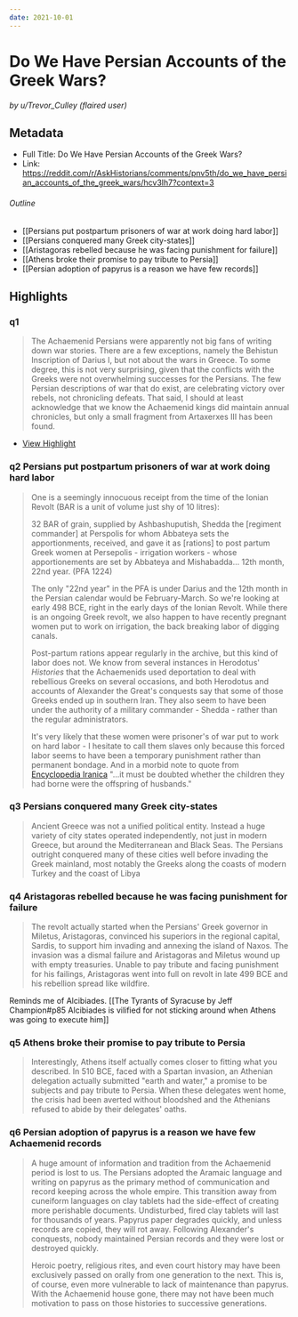 ```yaml
---
date: 2021-10-01
---
```

# Do We Have Persian Accounts of the Greek Wars?
<cite>by u/Trevor_Culley (flaired user)</cite>

## Metadata
- Full Title: Do We Have Persian Accounts of the Greek Wars?
- Link: https://reddit.com/r/AskHistorians/comments/pnv5th/do_we_have_persian_accounts_of_the_greek_wars/hcv3lh7?context=3

###### Outline
- [[Persians put postpartum prisoners of war at work doing hard labor]]
- [[Persians conquered many Greek city-states]]
- [[Aristagoras rebelled because he was facing punishment for failure]]
- [[Athens broke their promise to pay tribute to Persia]]
- [[Persian adoption of papyrus is a reason we have few records]]

## Highlights

### q1

> The Achaemenid Persians were apparently not big fans of writing down war stories. There are a few exceptions, namely the Behistun Inscription of Darius I, but not about the wars in Greece. To some degree, this is not very surprising, given that the conflicts with the Greeks were not overwhelming successes for the Persians. The few Persian descriptions of war that do exist, are celebrating victory over rebels, not chronicling defeats. That said, I should at least acknowledge that we know the Achaemenid kings did maintain annual chronicles, but only a small fragment from Artaxerxes III has been found.

 * [View Highlight](https://read.readwise.io/read/01fgy3cxad950k2fcr6hkd04qa)

### q2 Persians put postpartum prisoners of war at work doing hard labor

> One is a seemingly innocuous receipt from the time of the Ionian Revolt (BAR is a unit of volume just shy of 10 litres):
> 
> 32 BAR of grain, supplied by Ashbashuputish, Shedda the [regiment commander] at Perspolis for whom Abbateya sets the apportionments, received, and gave it as [rations] to post partum Greek women at Persepolis - irrigation workers - whose apportionements are set by Abbateya and Mishabadda... 12th month, 22nd year. (PFA 1224)
> 
> The only "22nd year" in the PFA is under Darius and the 12th month in the Persian calendar would be February-March. So we're looking at early 498 BCE, right in the early days of the Ionian Revolt. While there is an ongoing Greek revolt, we also happen to have recently pregnant women put to work on irrigation, the back breaking labor of digging canals.
> 
> Post-partum rations appear regularly in the archive, but this kind of labor does not. We know from several instances in Herodotus' *Histories* that the Achaemenids used deportation to deal with rebellious Greeks on several occasions, and both Herodotus and accounts of Alexander the Great's conquests say that some of those Greeks ended up in southern Iran. They also seem to have been under the authority of a military commander - Shedda - rather than the regular administrators.
> 
> It's very likely that these women were prisoner's of war put to work on hard labor - I hesitate to call them slaves only because this forced labor seems to have been a temporary punishment rather than permanent bondage. And in a morbid note to quote from [Encyclopedia Iranica](https://iranicaonline.org/articles/ionian-revolt) "...it must be doubted whether the children they had borne were the offspring of husbands."

### q3 Persians conquered many Greek city-states

> Ancient Greece was not a unified political entity. Instead a huge variety of city states operated independently, not just in modern Greece, but around the Mediterranean and Black Seas. The Persians outright conquered many of these cities well before invading the Greek mainland, most notably the Greeks along the coasts of modern Turkey and the coast of Libya

### q4 Aristagoras rebelled because he was facing punishment for failure

> The revolt actually started when the Persians' Greek governor in Miletus, Aristagoras, convinced his superiors in the regional capital, Sardis, to support him invading and annexing the island of Naxos. The invasion was a dismal failure and Aristagoras and Miletus wound up with empty treasuries. Unable to pay tribute and facing punishment for his failings, Aristagoras went into full on revolt in late 499 BCE and his rebellion spread like wildfire.

Reminds me of Alcibiades. [[The Tyrants of Syracuse by Jeff Champion#p85 Alcibiades is vilified for not sticking around when Athens was going to execute him]]

### q5 Athens broke their promise to pay tribute to Persia

> Interestingly, Athens itself actually comes closer to fitting what you described. In 510 BCE, faced with a Spartan invasion, an Athenian delegation actually submitted "earth and water," a promise to be subjects and pay tribute to Persia. When these delegates went home, the crisis had been averted without bloodshed and the Athenians refused to abide by their delegates' oaths.

### q6 Persian adoption of papyrus is a reason we have few Achaemenid records

> A huge amount of information and tradition from the Achaemenid period is lost to us. The Persians adopted the Aramaic language and writing on papyrus as the primary method of communication and record keeping across the whole empire. This transition away from cuneiform languages on clay tablets had the side-effect of creating more perishable documents. Undisturbed, fired clay tablets will last for thousands of years. Papyrus paper degrades quickly, and unless records are copied, they will rot away. Following Alexander's conquests, nobody maintained Persian records and they were lost or destroyed quickly.
>
> Heroic poetry, religious rites, and even court history may have been exclusively passed on orally from one generation to the next. This is, of course, even more vulnerable to lack of maintenance than papyrus. With the Achaemenid house gone, there may not have been much motivation to pass on those histories to successive generations.


